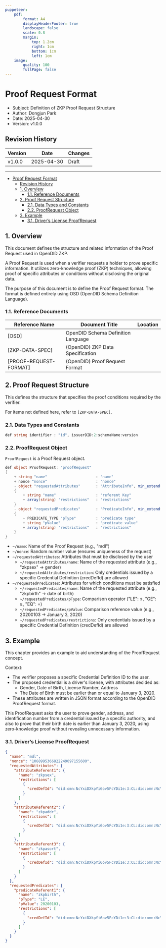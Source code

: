 ```yaml
---
puppeteer:
    pdf:
        format: A4
        displayHeaderFooter: true
        landscape: false
        scale: 0.8
        margin:
            top: 1.2cm
            right: 1cm
            bottom: 1cm
            left: 1cm
    image:
        quality: 100
        fullPage: false
---
```


Proof Request Format
==

- Subject: Definition of ZKP Proof Request Structure
- Author: Dongjun Park
- Date: 2025-04-30
- Version: v1.0.0

Revision History
---

| Version | Date       | Changes  |
| ------- | ---------- | -------- |
| v1.0.0  | 2025-04-30 | Draft    |

<div style="page-break-after: always;"></div>

---

<!-- TOC tocDepth:2..4 chapterDepth:2..6 -->

- [Proof Request Format](#proof-request-format)
  - [Revision History](#revision-history)
  - [1. Overview](#1-overview)
    - [1.1. Reference Documents](#11-reference-documents)
  - [2. Proof Request Structure](#2-proof-request-structure)
    - [2.1. Data Types and Constants](#21-data-types-and-constants)
    - [2.2. ProofRequest Object](#22-proofrequest-object)
  - [3. Example](#3-example)
    - [3.1. Driver’s License ProofRequest](#31-drivers-license-proofrequest)

<!-- /TOC -->

<div style="page-break-after: always;"></div>

## 1. Overview

This document defines the structure and related information of the Proof Request used in OpenDID ZKP.

A Proof Request is used when a verifier requests a holder to prove specific information.
It utilizes zero-knowledge proof (ZKP) techniques, allowing proof of specific attributes or conditions without disclosing the original data.

The purpose of this document is to define the Proof Request format.
The format is defined entirely using OSD (OpenDID Schema Definition Language).

### 1.1. Reference Documents

| Reference Name          | Document Title                           | Location |
| ------------------------ | ---------------------------------------- | -------- |
| [OSD]                    | OpenDID Schema Definition Language       |          |
| [ZKP-DATA-SPEC]          | (OpenDID) ZKP Data Specification         |          |
| [PROOF-REQUEST-FORMAT]   | (OpenDID) Proof Request Format            |          |

<div style="page-break-after: always;"></div>

## 2. Proof Request Structure

This defines the structure that specifies the proof conditions required by the verifier.

For items not defined here, refer to `[ZKP-DATA-SPEC]`.

### 2.1. Data Types and Constants

```c#
def string identifier : "id", issuerDID:2:schemaName:version
```

### 2.2. ProofRequest Object

`ProofRequest` is a Proof Request object.

```c#
def object ProofRequest: "proofRequest"
{
    + string "name"                      : "name"
    + nonce "nonce"                      : "nonce"
    - object "requestedAttributes"       : "AttributeInfo", min_extend(1)
    {
        + string "name"                  : "referent Key"
        + array(string) "restrictions"   : "restrictions"
    }
    - object "requestedPredicates"       : "PredicateInfo", min_extend(1)
    {
        + PREDICATE_TYPE "pType"         : "predicate type"
        + string "pValue"                : "predicate value"
        + array(string) "restrictions"   : "restrictions"
    }
}
```

- `~/name`: Name of the Proof Request (e.g., "mdl")
- `~/nonce`: Random number value (ensures uniqueness of the request)
- `~/requestedAttributes`: Attributes that must be disclosed by the user
  - `~/requestedAttributes/name`: Name of the requested attribute (e.g., "zkpsex" → gender)
  - `~/requestedAttributes/restriction`: Only credentials issued by a specific Credential Definition (credDefId) are allowed
- `~/requestedPredicates`: Attributes for which conditions must be satisfied
  - `~/requestedPredicates/name`: Name of the requested attribute (e.g., "zkpbirth" → date of birth)
  - `~/requestedPredicates/pType`: Comparison operator ("LE": ≤, "GE": ≥, "EQ": =)
  - `~/requestedPredicates/pValue`: Comparison reference value (e.g., 20200103 → January 3, 2020)
  - `~/requestedPredicates/restrictions`: Only credentials issued by a specific Credential Definition (credDefId) are allowed

<div style="page-break-after: always;"></div>

## 3. Example

This chapter provides an example to aid understanding of the ProofRequest concept.

Context:
- The verifier proposes a specific Credential Definition ID to the user.
- The proposed credential is a driver's license, with attributes decided as:
    - Gender, Date of Birth, License Number, Address
    - The Date of Birth must be earlier than or equal to January 3, 2020.
- These attributes are written in JSON format according to the OpenDID ProofRequest format.

This ProofRequest asks the user to prove gender, address, and identification number from a credential issued by a specific authority, and also to prove that their birth date is earlier than January 3, 2020, using zero-knowledge proof without revealing unnecessary information.

### 3.1. Driver’s License ProofRequest

```json
{
  "name": "mdl",
  "nonce": "1068995366822249097155600",
  "requestedAttributes": {
    "attributeReferent1": {
      "name": "zkpsex",
      "restrictions": [
        {
          "credDefId": "did:omn:NcYxiDXkpYi6ov5FcYDi1e:3:CL:did:omn:NcYxiDXkpYi6ov5FcYDi1e:2:schemaname:1.0:Tag1"
        }
      ]
    },
    "attributeReferent2": {
      "name": "zkpaddr",
      "restrictions": [
        {
          "credDefId": "did:omn:NcYxiDXkpYi6ov5FcYDi1e:3:CL:did:omn:NcYxiDXkpYi6ov5FcYDi1e:2:schemaname:1.0:Tag1"
        }
      ]
    },
    "attributeReferent3": {
      "name": "zkpasort",
      "restrictions": [
        {
          "credDefId": "did:omn:NcYxiDXkpYi6ov5FcYDi1e:3:CL:did:omn:NcYxiDXkpYi6ov5FcYDi1e:2:schemaname:1.0:Tag1"
        }
      ]
    }
  },
  "requestedPredicates": {
    "predicateReferent1": {
      "name": "zkpbirth",
      "pType": "LE",
      "pValue": 20200103,
      "restrictions": [
        {
          "credDefId": "did:omn:NcYxiDXkpYi6ov5FcYDi1e:3:CL:did:omn:NcYxiDXkpYi6ov5FcYDi1e:2:schemaname:1.0:Tag1"
        }
      ]
    }
  }
}
```
